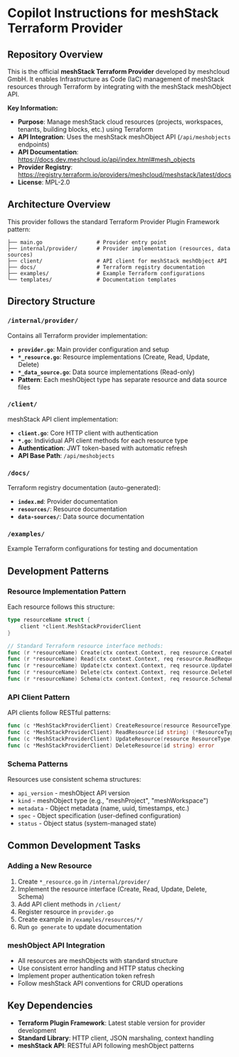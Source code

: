 # Copilot Instructions for meshStack Terraform Provider

## Repository Overview

This is the official **meshStack Terraform Provider** developed by meshcloud GmbH. It enables Infrastructure as Code (IaC) management of meshStack resources through Terraform by integrating with the meshStack meshObject API.

**Key Information:**
- **Purpose**: Manage meshStack cloud resources (projects, workspaces, tenants, building blocks, etc.) using Terraform
- **API Integration**: Uses the meshStack meshObject API (`/api/meshobjects` endpoints)
- **API Documentation**: https://docs.dev.meshcloud.io/api/index.html#mesh_objects
- **Provider Registry**: https://registry.terraform.io/providers/meshcloud/meshstack/latest/docs
- **License**: MPL-2.0

## Architecture Overview

This provider follows the standard Terraform Provider Plugin Framework pattern:

```
├── main.go                 # Provider entry point
├── internal/provider/      # Provider implementation (resources, data sources)
├── client/                 # API client for meshStack meshObject API
├── docs/                   # Terraform registry documentation
├── examples/               # Example Terraform configurations
└── templates/              # Documentation templates
```

## Directory Structure

### `/internal/provider/`
Contains all Terraform provider implementation:
- **`provider.go`**: Main provider configuration and setup
- **`*_resource.go`**: Resource implementations (Create, Read, Update, Delete)
- **`*_data_source.go`**: Data source implementations (Read-only)
- **Pattern**: Each meshObject type has separate resource and data source files

### `/client/`
meshStack API client implementation:
- **`client.go`**: Core HTTP client with authentication
- **`*.go`**: Individual API client methods for each resource type
- **Authentication**: JWT token-based with automatic refresh
- **API Base Path**: `/api/meshobjects`

### `/docs/`
Terraform registry documentation (auto-generated):
- **`index.md`**: Provider documentation
- **`resources/`**: Resource documentation
- **`data-sources/`**: Data source documentation

### `/examples/`
Example Terraform configurations for testing and documentation

## Development Patterns

### Resource Implementation Pattern
Each resource follows this structure:
```go
type resourceName struct {
    client *client.MeshStackProviderClient
}

// Standard Terraform resource interface methods:
func (r *resourceName) Create(ctx context.Context, req resource.CreateRequest, resp *resource.CreateResponse)
func (r *resourceName) Read(ctx context.Context, req resource.ReadRequest, resp *resource.ReadResponse)
func (r *resourceName) Update(ctx context.Context, req resource.UpdateRequest, resp *resource.UpdateResponse)
func (r *resourceName) Delete(ctx context.Context, req resource.DeleteRequest, resp *resource.DeleteResponse)
func (r *resourceName) Schema(ctx context.Context, req resource.SchemaRequest, resp *resource.SchemaResponse)
```

### API Client Pattern
API clients follow RESTful patterns:
```go
func (c *MeshStackProviderClient) CreateResource(resource ResourceType) (*ResourceType, error)
func (c *MeshStackProviderClient) ReadResource(id string) (*ResourceType, error)
func (c *MeshStackProviderClient) UpdateResource(resource ResourceType) (*ResourceType, error)
func (c *MeshStackProviderClient) DeleteResource(id string) error
```

### Schema Patterns
Resources use consistent schema structures:
- `api_version` - meshObject API version
- `kind` - meshObject type (e.g., "meshProject", "meshWorkspace")
- `metadata` - Object metadata (name, uuid, timestamps, etc.)
- `spec` - Object specification (user-defined configuration)
- `status` - Object status (system-managed state)

## Common Development Tasks

### Adding a New Resource
1. Create `*_resource.go` in `/internal/provider/`
2. Implement the resource interface (Create, Read, Update, Delete, Schema)
3. Add API client methods in `/client/`
4. Register resource in `provider.go`
5. Create example in `/examples/resources/*/`
6. Run `go generate` to update documentation

### meshObject API Integration
- All resources are meshObjects with standard structure
- Use consistent error handling and HTTP status checking
- Implement proper authentication token refresh
- Follow meshStack API conventions for CRUD operations

## Key Dependencies

- **Terraform Plugin Framework**: Latest stable version for provider development
- **Standard Library**: HTTP client, JSON marshaling, context handling
- **meshStack API**: RESTful API following meshObject patterns
